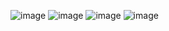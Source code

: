![image](https://user-images.githubusercontent.com/115066261/197976643-9ba43a0c-738e-4187-bcbf-73c9fc6099b4.png)
![image](https://user-images.githubusercontent.com/115066261/197977278-6af58826-c306-4a32-8677-92a581bc5fe9.png)
![image](https://user-images.githubusercontent.com/115066261/197978811-e8431296-a04f-4975-ad3b-c8f327933116.png)
![image](https://user-images.githubusercontent.com/115066261/197980494-d023a85f-ed04-4af3-92f1-67134a8bafae.png)

